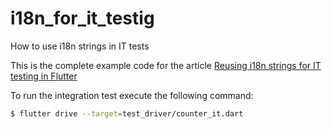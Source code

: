 # i18n_for_it_testig

How to use i18n strings in IT tests

This is the complete example code for the article [Reusing i18n strings for IT testing in Flutter](https://efthymis.com/reusing-i18n-strings-for-it-testing-in-flutter/)

To run the integration test execute the following command:
```bash
$ flutter drive --target=test_driver/counter_it.dart 
```
